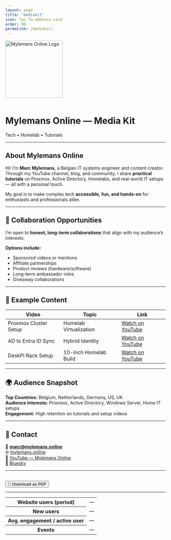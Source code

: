 ```yaml
---
layout: page
title: "mediakit"
icon: fas fa-address-card
order: 99
permalink: /mediakit/
---
```


<div class="text-center">
  <img src="https://mylemans.online/assets/img/favicons/mstile-150x150.png" alt="Mylemans Online Logo" width="180" style="margin-bottom: 1rem;">
  <h1>Mylemans Online — Media Kit</h1>
  <p>Tech • Homelab • Tutorials</p>
</div>

---

## About Mylemans Online

Hi! I’m **Marc Mylemans**, a Belgian IT systems engineer and content creator.  
Through my YouTube channel, blog, and community, I share **practical tutorials** on Proxmox, Active Directory, Homelabs, and real-world IT setups — all with a personal touch.

My goal is to make complex tech **accessible, fun, and hands-on** for enthusiasts and professionals alike.

---

## 🧰 Collaboration Opportunities

I’m open to **honest, long-term collaborations** that align with my audience’s interests.

**Options include:**
- Sponsored videos or mentions  
- Affiliate partnerships  
- Product reviews (hardware/software)  
- Long-term ambassador roles  
- Giveaway collaborations  

---

## 🎥 Example Content

| Video | Topic | Link |
|-------|--------|------|
| Proxmox Cluster Setup | Homelab Virtualization | [Watch on YouTube](https://youtube.com/@mylemansonline) |
| AD to Entra ID Sync | Hybrid Identity | [Watch on YouTube](https://youtube.com/@mylemansonline) |
| DeskPi Rack Setup | 10-inch Homelab Build | [Watch on YouTube](https://youtube.com/@mylemansonline) |

---

## 🌍 Audience Snapshot

**Top Countries:** Belgium, Netherlands, Germany, US, UK  
**Audience Interests:** Proxmox, Active Directory, Windows Server, Home IT setups  
**Engagement:** High retention on tutorials and setup videos  

---

## 🧩 Contact

📧 **marc@mylemans.online**  
🌐 [mylemans.online](https://mylemans.online)  
🎥 [YouTube — Mylemans Online](https://youtube.com/@mylemansonline)  
🦋 [Bluesky](https://bsky.app/profile/mylemansonline.bsky.social)

---

<div class="text-center" style="margin-top:2rem;">
  <button onclick="window.print()" class="btn btn-primary">📄 Download as PDF</button>
</div>

---
<table>
  <tr><th>Website users (period)</th><td id="ga-users">—</td></tr>
  <tr><th>New users</th><td id="ga-new">—</td></tr>
  <tr><th>Avg. engagement / active user</th><td id="ga-eng">—</td></tr>
  <tr><th>Events</th><td id="ga-events">—</td></tr>
</table>

<ul id="ga-top-pages"></ul>

<script defer>
async function loadGA(){
  try{
    const res = await fetch('/assets/data/ga-site.json?v=' + Date.now(), {cache:'no-store'});
    const j = await res.json();
    const k = j.kpis || {};
    const p = j.period ? ` (${j.period.start} → ${j.period.end})` : '';
    const fmt = n => (n==null||n==='') ? '—' : Number(n).toLocaleString();
    document.getElementById('ga-users').textContent = fmt(k.active_users) + p;
    document.getElementById('ga-new').textContent   = fmt(k.new_users);
    // format seconds to mm:ss
    const s = Number(k.avg_engagement_seconds_per_active_user||0);
    const mm = Math.floor(s/60), ss = Math.round(s%60).toString().padStart(2,'0');
    document.getElementById('ga-eng').textContent   = s ? `${mm}:${ss}` : '—';
    document.getElementById('ga-events').textContent= fmt(k.event_count);

    const ul = document.getElementById('ga-top-pages');
    (j.top_pages||[]).forEach(row=>{
      const li = document.createElement('li');
      const parts = [];
      if (row.title) parts.push(row.title);
      if (row.views!=null) parts.push(`${row.views.toLocaleString()} views`);
      if (row.active_users!=null) parts.push(`${row.active_users.toLocaleString()} users`);
      li.textContent = parts.join(' — ');
      ul.appendChild(li);
    });
  }catch(e){ console.error('GA load error', e); }
}
document.addEventListener('DOMContentLoaded', loadGA);
</script>

